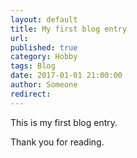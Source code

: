 ```yaml
---
layout: default
title: My first blog entry
url:
published: true
category: Hobby
tags: Blog
date: 2017-01-01 21:00:00
author: Someone
redirect: 
---
```


This is my first blog entry.

Thank you for reading.